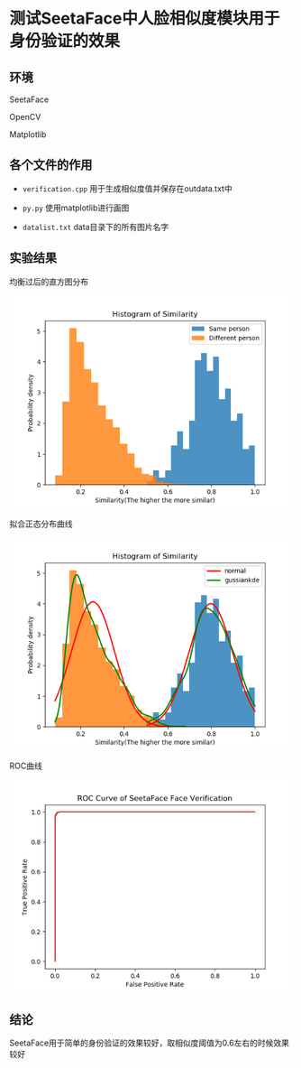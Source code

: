 # 测试SeetaFace中人脸相似度模块用于身份验证的效果
## 环境
SeetaFace

OpenCV

Matplotlib

## 各个文件的作用

* `verification.cpp` 用于生成相似度值并保存在outdata.txt中

* `py.py` 使用matplotlib进行画图

* `datalist.txt` data目录下的所有图片名字 

## 实验结果

均衡过后的直方图分布

![hist](./myplot.png)

拟合正态分布曲线

![normal](./myplot2.png)

ROC曲线

![roc](./myplot3.png)

## 结论

SeetaFace用于简单的身份验证的效果较好，取相似度阈值为0.6左右的时候效果较好
